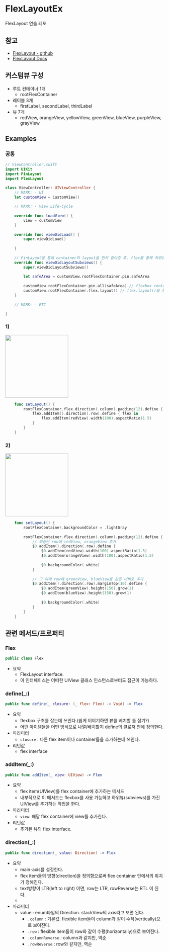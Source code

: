 # FlexLayoutEx
FlexLayout 연습 레포

## 참고
- [FlexLayout - github](https://github.com/layoutBox/FlexLayout#installation)
- [FlexLayout Docs](https://layoutbox.github.io/FlexLayout/1.1/Classes/Flex.html#/s:10FlexLayout0A0C7addItemACyF)

## 커스텀뷰 구성
- 루트 컨테이너 1개
    - rootFlexContainer
- 레이블 3개
    - firstLabel, secondLabel, thirdLabel
- 뷰 7개
    - redView, orangeView, yellowView, greenView, blueView, purpleView, grayView

## Examples
### 공통
```swift
// ViewController.swift
import UIKit
import PinLayout
import FlexLayout

class ViewController: UIViewController {
    // MARK: - UI
    let customView = CustomView()
    
    // MARK: - View Life-Cycle
    
    override func loadView() {
        view = customView
    }
    
    override func viewDidLoad() {
        super.viewDidLoad()
        
    }
    
    // PinLayout을 통해 container의 layout을 먼저 잡아준 후, flex를 통해 하위뷰들의 layout을 잡아준다.
    override func viewDidLayoutSubviews() {
        super.viewDidLayoutSubviews()
        
        let safeArea = customView.rootFlexContainer.pin.safeArea
        
        customView.rootFlexContainer.pin.all(safeArea) // flexbox container의 layout 설정
        customView.rootFlexContainer.flex.layout() // flex.layout()을 통해 flexbox의 하위뷰들의 layout 설정
    }
    
    // MARK: - ETC

}
```

### 1)
<img width=200 src="https://user-images.githubusercontent.com/59866819/184800162-32e89c92-f239-47b4-99b1-e0f28fe458c7.png">

```swift
    func setLayout() {
        rootFlexContainer.flex.direction(.column).padding(12).define { flex in
            flex.addItem().direction(.row).define { flex in
                flex.addItem(redView).width(100).aspectRatio(1.5)
            }
        }
    }
```

### 2)
<img width=200 src="https://user-images.githubusercontent.com/59866819/184800091-498a9702-3889-4fb1-9fef-6fc3b036532b.png">

```swift
    func setLayout() {
        rootFlexContainer.backgroundColor = .lightGray
        
        rootFlexContainer.flex.direction(.column).padding(12).define {
            // 최상단 row에 redView, orangeView 추가
            $0.addItem().direction(.row).define {
                $0.addItem(redView).width(100).aspectRatio(1.5)
                $0.addItem(orangeView).width(100).aspectRatio(1.5)
                
                $0.backgroundColor(.white)
            }
            
            // 그 아래 row에 greenView, blueView를 같은 너비로 추가
            $0.addItem().direction(.row).marginTop(10).define {
                $0.addItem(greenView).height(150).grow(1)
                $0.addItem(blueView).height(150).grow(1)
                
                $0.backgroundColor(.white)
            }
        }
    }
```


## 관련 메서드/프로퍼티
### Flex
```swift
public class Flex
```
- 요약
    - FlexLayout interface.
    - 이 인터페이스는 어떠한 UIView 클래스 인스턴스로부터도 접근이 가능하다.

### define(_:)
```swift
public func define(_ closure: (_ flex: Flex) -> Void) -> Flex
```
- 요약
    - flexbox 구조를 잡는데 쓰인다.(쉽게 이야기하면 뷰를 베치할 틀 잡기?)
    - 어떤 아이템들을 어떤 방식으로 나열/배치할지 define의 클로저 안에 정의한다.
- 파라미터
    - `closure` : 다른 flex item이나 container들을 추가하는데 쓰인다.
- 리턴값
    - flex interface

### addItem(_:)
```swift
public func addItem(_ view: UIView) -> Flex
```
- 요약
    - flex item(UIView)를 flex container에 추가하는 메서드
    - 내부적으로 이 메서드는 flexbox를 사용 가능하고 하위뷰(subviews)를 가진 UIView를 추가하는 작업을 한다.
- 파라미터
    - `view`: 해당 flex container에 view를 추가한다.
- 리턴값
    - 추가된 뷰의 flex interface.

### direction(_:)
```swift
public func direction(_ value: Direction) -> Flex
```
- 요약
    - main-axis를 설정한다.
    - flex item들의 방향(direction)을 정의함으로써 flex container 안에서의 위치가 정해진다.
    - text방향이 LTR(left to right) 이면, row는 LTR, rowReverse는 RTL 이 된다.
    - 
- 파라미터
    - value : enum타입의 Direction. stackView의 axis라고 보면 된다. 
        - `.column` : 기본값. flexible item들이 column과 같이 수직(vertically)으로 보여진다.
        - `.row` : flexible item들이 row와 같이 수평(horizontally)으로 보여진다.
        - `.columnReverse` : column과 같지만, 역순
        - `.rowReverse` : row와 같지만, 역순


